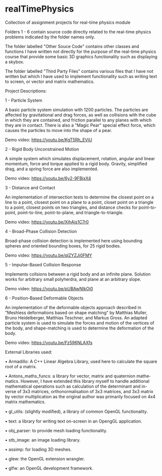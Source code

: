 # realTimePhysics
Collection of assignment projects for real-time physics module



Folders 1 - 6 contain source code directly related to the real-time physics problems indicated by the folder names only.

The folder labelled "Other Souce Code" contains other classes and functions I have written not directly for the purpose of the real-time physics course that provide some basic 3D graphics functionality such as displaying a skybox.

The folder labelled "Third Party Files" contains various files that I have not written but which I have used to implement functionality such as writing text to screen, or vector and matrix mathematics.

Project Descriptions:


1 - Particle System

A basic particle system simulation with 1200 particles. The particles are affected by gravitational and drag forces, as well as collisions with the cube in which they are contained, and friction parallel to any planes with which they are in contact. There is also a "Magic Pear" special effect force, which causes the particles to move into the shape of a pear.

Demo video: https://youtu.be/KgT5Rh_EViU



2 - Rigid Body Unconstrained Motion

A simple system which simulates displacement, rotation, angular and linear momentum, force and torque applied to a rigid body. Gravity, simplified drag, and a spring force are also implemented.

Demo video: https://youtu.be/6y2-9FBjxX4



3 - Distance and Contact

An implementation of intersection tests to determine the closest point on a line to a point, closest point on a plane to a point, closet point on a triangle to a point, closest points on two triangles, and distance checks for point-to-point, point-to-line, point-to-plane, and triangle-to-triangle.

Demo video: https://youtu.be/XjhAis1C7r0



4 - Broad-Phase Collision Detection

Broad-phase collision detection is implemented here using bounding spheres and oriented bounding boxes, for 25 rigid bodies.

Demo video: https://youtu.be/qlZYZJj0FMY



5 - Impulse-Based Collision Response

Implements collsions between a rigid body and an infinite plane. Solution works for arbitrary small polyherdra, and plane at an arbitrary slope.

Demo video: https://youtu.be/pUBAwNIkOj0



6 - Position-Based Deformable Objects

An implementation of the deformable objects approach described in "Meshless deformations based on shape matching" by Matthias Muller, Bruno Heidelberger, Matthias Teschner, and Markus Gross. An adapted particle system is used to simulate the forces and motion of the vertices of the body, and shape-matching is used to determine the deformation of the body.

Demo video: https://youtu.be/Fz596NLAXfs



External Libraries used:

• Armadillo: A C++ Linear Algebra Library, used here to calculate the square root of a matrix.

• Antons_maths_funcs: a library for vector, matrix and quaternion mathe-matics. However, I have extended this library myself to handle additional mathematical operations such as calculation of the determinant and in-verse of 3x3 matrices, orthonormalisation of 3x3 matrices, and 3x3 matrix by vector multiplication as the original author was primarily focused on 4x4 matrix mathematics.

• gl_utils: (slightly modiﬁed), a library of common OpenGL functionality.

• text: a library for writing text on-screen in an OpengGL application.

• obj_parser: to provide mesh loading functionality.

• stb_image: an image loading library.

• assimp: for loading 3D meshes.

• glew: the OpenGL extension wrangler.

• glfw: an OpenGL development framework.